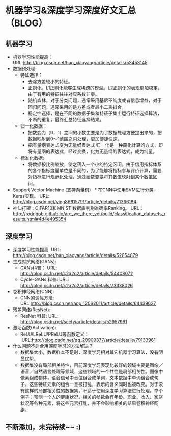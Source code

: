 # 机器学习&深度学习深度好文汇总（BLOG）
## 机器学习
* 机器学习性能提高： URL:http://blog.csdn.net/han_xiaoyang/article/details/53453145
* 数据预处理:
  * 特征选择：
    * 去除方差较小的特征。
    * 正则化。L1正则化能够生成稀疏的模型。L2正则化的表现更加稳定，由于有用的特征往往对应系数非零。
    * 随机森林，对于分类问题，通常采用基尼不纯度或者信息增益，对于回归问题，通常采用的是方差或者最小二乘拟合。
    * 稳定性选择，是在不同的数据子集和特征子集上运行特征选择算法，不断的重复，最终汇总特征选择结果。
  * 归一化数据： 
    *  把数变为（0，1）之间的小数主要是为了数据处理方便提出来的，把数据映射到0～1范围之内处理，更加便捷快速。
    *  把有量纲表达式变为无量纲表达式 归一化是一种简化计算的方式，即将有量纲的表达式，经过变换，化为无量纲的表达式，成为纯量。
  * 标准化数据:
     * 将数据按比例缩放，使之落入一个小的特定区间。由于信用指标体系的各个指标度量单位是不同的，为了能够将指标参与评价计算，需要对指标进行规范化处理，通过函数变换将其数值映射到某个数值区间。
 * Support Vector Machine (支持向量机)
   *  在CNN中使用SVM进行分类-Keras实现。 URL: http://blog.csdn.net/ying86615791/article/details/71366184
* 神仙打架：CIFAR10和MNIST 数据库判别准确率Ranking。  URL：http://rodrigob.github.io/are_we_there_yet/build/classification_datasets_results.html#4d4e495354
## 深度学习
* 深度学习性能提高:   URL: http://blog.csdn.net/han_xiaoyang/article/details/52654879
* 生成对抗网络(GANs):
  * GANs科普： URL: http://blog.csdn.net/c2a2o2/article/details/54408072
  *   Cycle-GANs 科普: URL: http://blog.csdn.net/c2a2o2/article/details/73338026
* 卷积神经网络(CNN):
  *  CNN的调优方法:  URL:http://blog.csdn.net/app_12062011/article/details/64439627
* 残差网络(ResNet):
  *  ResNet 科普:  URL:  http://blog.csdn.net/scety/article/details/52957991
* 激活函数(Activation):
  *  ReLU/LReLU/PReLU等函数定义：  URL:http://blog.csdn.net/qq_20909377/article/details/79133981
* 什么问题不适合用深度学习的方法解决？
  * 数据集太小，数据样本不足时，深度学习相对其它机器学习算法，没有明显优势。
  *  数据集没有局部相关特性，目前深度学习表现比较好的领域主要是图像／语音／自然语言处理等领域，这些领域的一个共性是局部相关性。图像中像素组成物体，语音信号中音位组合成单词，文本数据中单词组合成句子，这些特征元素的组合一旦被打乱，表示的含义同时也被改变。对于没有这样的局部相关性的数据集，不适于使用深度学习算法进行处理。举个例子：预测一个人的健康状况，相关的参数会有年龄、职业、收入、家庭状况等各种元素，将这些元素打乱，并不会影响相关的结果卷积神经网络。
## 不断添加，未完待续~~ :)
